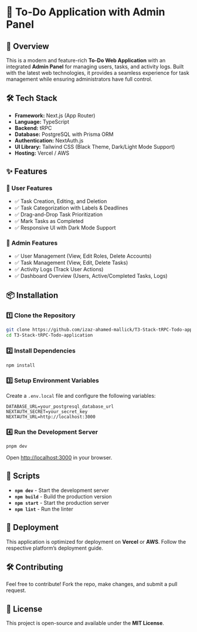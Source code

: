 # 📌 To-Do Application with Admin Panel

## 🚀 Overview
This is a modern and feature-rich **To-Do Web Application** with an integrated **Admin Panel** for managing users, tasks, and activity logs. Built with the latest web technologies, it provides a seamless experience for task management while ensuring administrators have full control.

## 🛠 Tech Stack
- **Framework:** Next.js (App Router)
- **Language:** TypeScript
- **Backend:** tRPC
- **Database:** PostgreSQL with Prisma ORM
- **Authentication:** NextAuth.js
- **UI Library:** Tailwind CSS (Black Theme, Dark/Light Mode Support)
- **Hosting:** Vercel / AWS

## ✨ Features
### 📝 User Features
- ✅ Task Creation, Editing, and Deletion
- ✅ Task Categorization with Labels & Deadlines
- ✅ Drag-and-Drop Task Prioritization
- ✅ Mark Tasks as Completed
- ✅ Responsive UI with Dark Mode Support

### 🔐 Admin Features
- ✅ User Management (View, Edit Roles, Delete Accounts)
- ✅ Task Management (View, Edit, Delete Tasks)
- ✅ Activity Logs (Track User Actions)
- ✅ Dashboard Overview (Users, Active/Completed Tasks, Logs)

## 📦 Installation
### 1️⃣ Clone the Repository
```bash
git clone https://github.com/izaz-ahamed-mallick/T3-Stack-tRPC-Todo-application-.git
cd T3-Stack-tRPC-Todo-application
```

### 2️⃣ Install Dependencies
```bash
npm install
```

### 3️⃣ Setup Environment Variables
Create a `.env.local` file and configure the following variables:
```env
DATABASE_URL=your_postgresql_database_url
NEXTAUTH_SECRET=your_secret_key
NEXTAUTH_URL=http://localhost:3000
```

### 4️⃣ Run the Development Server
```bash
pnpm dev
```
Open [http://localhost:3000](http://localhost:3000) in your browser.

## 📜 Scripts
- **`npm dev`** - Start the development server
- **`npm build`** - Build the production version
- **`npm start`** - Start the production server
- **`npm lint`** - Run the linter

## 🚀 Deployment
This application is optimized for deployment on **Vercel** or **AWS**. Follow the respective platform’s deployment guide.

## 🛠 Contributing
Feel free to contribute! Fork the repo, make changes, and submit a pull request.

## 📜 License
This project is open-source and available under the **MIT License**.



